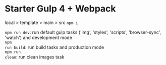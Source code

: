 <h1>Starter Gulp 4 + Webpack</h1>

local > template > main > src <code>npm i</code>

<code>npm run dev</code>: run default gulp tasks ('img', 'styles', 'scripts', 'browser-sync', 'watch') and  development mode <br>
<code>npm run build</code>: run build tasks and production mode <br>
<code>npm run clean</code>: run clean images task <br>



